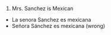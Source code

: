 1.  Mrs. Sanchez is Mexican
  - La senora Sanchez es mexicana
  - Señora Sánchez es mexicana (wrong)